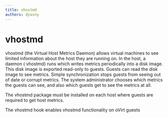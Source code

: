 ```yaml
---
title: vhostmd
authors: dyasny
---
```


# vhostmd

vhostmd (the Virtual Host Metrics Daemon) allows virtual machines to see limited information about the host they are running on. In the host, a daemon ( vhostmd) runs which writes metrics periodically into a disk image. This disk image is exported read-only to guests. Guests can read the disk image to see metrics. Simple synchronization stops guests from seeing out of date or corrupt metrics. The system administrator chooses which metrics the guests can see, and also which guests get to see the metrics at all.

The vhostmd package must be installed on each host where guests are required to get host metrics.

The vhostmd hook enables vhostmd functionality on oVirt guests

